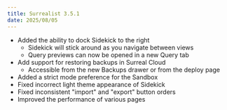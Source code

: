 ```yaml
---
title: Surrealist 3.5.1
date: 2025/08/05
---
```


- Added the ability to dock Sidekick to the right
	- Sidekick will stick around as you navigate between views
	- Query previews can now be opened in a new Query tab
- Add support for restoring backups in Surreal Cloud
	- Accessible from the new Backups drawer or from the deploy page
- Added a strict mode preference for the Sandbox
- Fixed incorrect light theme appearance of Sidekick
- Fixed inconsistent "import" and "export" button orders
- Improved the performance of various pages